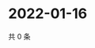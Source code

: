 # 2022-01-16

共 0 条

<!-- BEGIN WEIBO -->
<!-- 最后更新时间 Sun Jan 16 2022 13:15:32 GMT+0800 (China Standard Time) -->

<!-- END WEIBO -->
